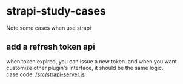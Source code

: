 # strapi-study-cases
Note some cases when use strapi
## add a refresh token api
when token expired, you can issue a new token. and when you want customize other plugin's interface, it should be the same logic.     
case code: [/src/strapi-server.js](src/extensions/users-permissions/strapi-server.js)
